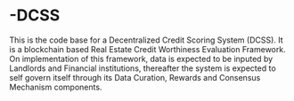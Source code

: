 # -DCSS
This is the code base for a Decentralized Credit Scoring System (DCSS). It is a blockchain based Real Estate Credit Worthiness Evaluation Framework. On implementation of this framework, data is expected to be inputed by Landlords and Financial institutions, thereafter the system is expected to self govern itself  through its Data Curation, Rewards and Consensus Mechanism components.
